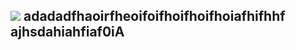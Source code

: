 ## <div><img src="https://acegif.com/wp-content/uploads/2021/4fh5wi/welcome-15.gif"> adadadfhaoirfheoifoifhoifhoifhoiafhifhhf<br>ajhsdahiahfiaf0iA<br></div>
